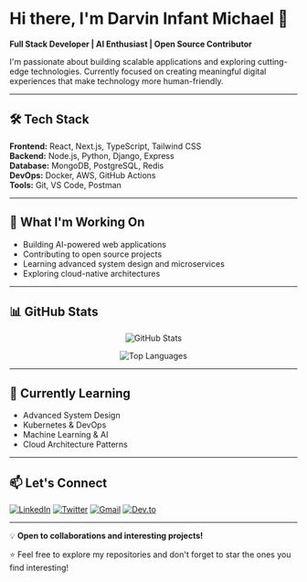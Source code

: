 # Hi there, I'm Darvin Infant Michael 👋

**Full Stack Developer | AI Enthusiast | Open Source Contributor**

I'm passionate about building scalable applications and exploring cutting-edge technologies. Currently focused on creating meaningful digital experiences that make technology more human-friendly.

---

## 🛠️ Tech Stack

**Frontend:** React, Next.js, TypeScript, Tailwind CSS  
**Backend:** Node.js, Python, Django, Express  
**Database:** MongoDB, PostgreSQL, Redis  
**DevOps:** Docker, AWS, GitHub Actions  
**Tools:** Git, VS Code, Postman

---

## 🚀 What I'm Working On

- Building AI-powered web applications
- Contributing to open source projects
- Learning advanced system design and microservices
- Exploring cloud-native architectures

---

## 📊 GitHub Stats

<div align="center">
  
![GitHub Stats](https://github-readme-stats.vercel.app/api?username=DarvinInfantMichael&show_icons=true&theme=dark&hide_border=true)

![Top Languages](https://github-readme-stats.vercel.app/api/top-langs/?username=DarvinInfantMichael&layout=compact&theme=dark&hide_border=true)

</div>

---

## 🌱 Currently Learning

- Advanced System Design
- Kubernetes & DevOps
- Machine Learning & AI
- Cloud Architecture Patterns

---

## 📫 Let's Connect

[![LinkedIn](https://img.shields.io/badge/LinkedIn-0077B5?style=flat&logo=linkedin&logoColor=white)](https://linkedin.com/in/darvin-infant-michael)
[![Twitter](https://img.shields.io/badge/Twitter-1DA1F2?style=flat&logo=twitter&logoColor=white)](https://twitter.com/darvinmichael)
[![Gmail](https://img.shields.io/badge/Gmail-EA4335?style=flat&logo=gmail&logoColor=white)](mailto:darvininfantmichael@gmail.com)
[![Dev.to](https://img.shields.io/badge/Dev.to-0A0A0A?style=flat&logo=dev.to&logoColor=white)](https://dev.to/darvinmichael)

---

💡 **Open to collaborations and interesting projects!**

⭐ Feel free to explore my repositories and don't forget to star the ones you find interesting!
